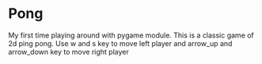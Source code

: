 # Pong
My first time playing around with pygame module. This is a classic game of 2d ping pong.
Use w and s key to move left player and arrow_up and arrow_down key to move right player
